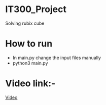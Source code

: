 # IT300_Project

Solving rubix cube

# How to run

- In main.py change the input files manually
- python3 main.py

# Video link:- 
[Video](https://drive.google.com/drive/u/1/folders/1DYePQqwxrdKPnIvAt0Rp_rCePawf4Vaq)
